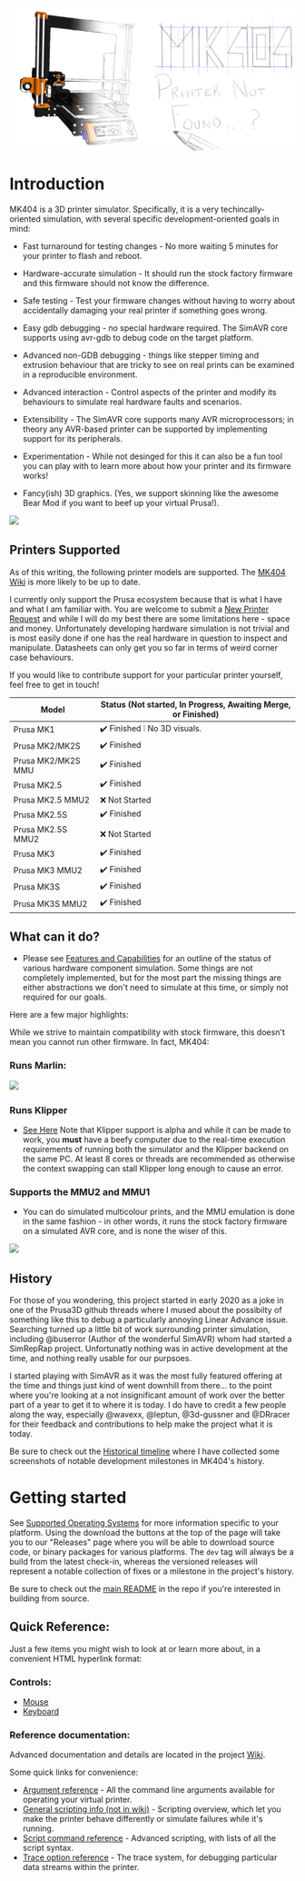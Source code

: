 ![](https://github.com/vintagepc/MK404/raw/master/assets/Logo.png)


# Introduction 

MK404 is a 3D printer simulator. Specifically, it is a very techincally-oriented simulation, with several specific development-oriented goals in mind:

- Fast turnaround for testing changes - No more waiting 5 minutes for your printer to flash and reboot. 

- Hardware-accurate simulation - It should run the stock factory firmware and this firmware should not know the difference. 


- Safe testing - Test your firmware changes without having to worry about accidentally damaging your real printer if something goes wrong. 

- Easy gdb debugging - no special hardware required. The SimAVR core supports using avr-gdb to debug code on the target platform. 

- Advanced non-GDB debugging - things like stepper timing and extrusion behaviour that are tricky to see on real prints can be examined in a reproducible environment.

- Advanced interaction - Control aspects of the printer and modify its behaviours to simulate real hardware faults and scenarios. 

- Extensibility - The SimAVR core supports many AVR microprocessors; in theory any AVR-based printer can be supported by implementing support for its peripherals. 

- Experimentation - While not desinged for this it can also be a fun tool you can play with to learn more about how your printer and its firmware works!

- Fancy(ish) 3D graphics. (Yes, we support skinning like the awesome Bear Mod if you want to beef up your virtual Prusa!).

![](https://github.com/vintagepc/MK404/wiki/images/Advanced_gfx.png)


## Printers Supported

As of this writing, the following printer models are supported. The [MK404 Wiki](https://github.com/vintagepc/MK404/wiki) is more likely to be up to date. 

I currently only support the Prusa ecosystem because that is what I have and what I am familiar with. 
You are welcome to submit a [New Printer Request](https://github.com/vintagepc/MK404/issues/new/choose) and while I will do my best there are some limitations here - space and money. Unfortunately developing hardware simulation is not trivial and is most easily done if one has the real hardware in question to inspect and manipulate. Datasheets can only get you so far in terms of weird corner case behaviours. 

If you would like to contribute support for your particular printer yourself, feel free to get in touch!

Model|Status (Not started, In Progress, Awaiting Merge, or Finished)
-----|------
Prusa MK1 |  ✔️  Finished ❕ No 3D visuals.
Prusa MK2/MK2S | ✔️  Finished 
Prusa MK2/MK2S MMU |  ✔️  Finished
Prusa MK2.5 | ✔️  Finished
Prusa MK2.5 MMU2 |  ❌ Not Started
Prusa MK2.5S |  ✔️  Finished
Prusa MK2.5S MMU2 |  ❌ Not Started
Prusa MK3 | ✔️  Finished
Prusa MK3 MMU2 |  ✔️  Finished
Prusa MK3S |  ✔️  Finished
Prusa MK3S MMU2 | ✔️  Finished

## What can it do?

- Please see [Features and Capabilities](https://github.com/vintagepc/MK404/wiki/Features-and-Capabilities-Summary) for an outline of the status of various hardware component simulation. Some things are not completely implemented, but for the most part the missing things are either abstractions we don't need to simulate at this time, or simply not required for our goals. 

Here are a few major highlights:

While we strive to maintain compatibility with stock firmware, this doesn't mean you cannot run other firmware. In fact, MK404:

### Runs Marlin:

![](https://github.com/vintagepc/MK404/wiki/images/archive/Marlin_boot.png)

### Runs Klipper

- [See Here](https://github.com/vintagepc/MK404/issues/263) Note that Klipper support is alpha and while it can be made to work, you **must** have a beefy computer due to the real-time execution requirements of running both the simulator and the Klipper backend on the same PC. At least 8 cores or threads are recommended as otherwise the context swapping can stall Klipper long enough to cause an error. 

### Supports the MMU2 and MMU1

- You can do simulated multicolour prints, and the MMU emulation is done in the same fashion - in other words, it runs the stock factory firmware on a simulated AVR core, and is none the wiser of this. 

![](https://user-images.githubusercontent.com/53943260/84335826-c432d880-ab63-11ea-9534-6cc61ae1a745.png)


## History

For those of you wondering, this project started in early 2020 as a joke in one of the Prusa3D github threads where I mused about the possibilty of something like this to debug a particularly annoying Linear Advance issue. Searching turned up a little bit of work surrounding printer simulation, including @buserror (Author of the wonderful SimAVR) whom had started a SimRepRap project. Unfortunatly nothing was in active development at the time, and nothing really usable for our purpsoes. 

I started playing with SimAVR as it was the most fully featured offering at the time and things just kind of went downhill from there... to the point where you're looking at a not insignificant amount of work over the better part of a year to get it to where it is today. I do have to credit a few people along the way, especially @wavexx, @leptun, @3d-gussner and @DRracer for their feedback and contributions to help make the project what it is today. 

Be sure to check out the [Historical timeline](https://github.com/vintagepc/MK404/wiki/Historical-Timeline) where I have collected some screenshots of notable development milestones in MK404's history.

# Getting started

See [Supported Operating Systems](https://github.com/vintagepc/MK404/wiki/Supported-Operating-Systems) for more information specific to your platform. 
Using the download the buttons at the top of the page will take you to our "Releases" page where you will be able to download source code, or binary packages for various platforms. The `dev` tag will always be a build from the latest check-in, whereas the versioned releases will represent a notable collection of fixes or a milestone in the project's history. 

Be sure to check out the [main README](https://github.com/vintagepc/MK404) in the repo if you're interested in building from source. 

## Quick Reference:

Just a few items you might wish to look at or learn more about, in a convenient HTML hyperlink format:

### Controls:

* [Mouse](https://github.com/vintagepc/MK404/wiki/Mouse-Functions)
* [Keyboard](https://github.com/vintagepc/MK404/wiki/Key-Controls)

### Reference documentation:
Advanced documentation and details are located in the project [Wiki](https://github.com/vintagepc/MK404/wiki). 

Some quick links for convenience:
* [Argument reference](https://github.com/vintagepc/MK404/wiki/Command-Line) - All the command line arguments available for operating your virtual printer.
* [General scripting info (not in wiki)](scripts/Scripting.md) - Scripting overview, which let you make the printer behave differently or simulate failures while it's running.
* [Script command reference](https://github.com/vintagepc/MK404/wiki/Scripting) - Advanced scripting, with lists of all the script syntax.
* [Trace option reference](https://github.com/vintagepc/MK404/wiki/Trace-Options) - The trace system, for debugging particular data streams within the printer. 
